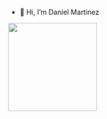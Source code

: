 - 👋 Hi, I’m Daniel Martinez


<div align="left">
<div>
    <a href="https://github.com/danmaelk8ng">
    <img height="180em" src="https://github-readme-stats.vercel.app/api/top-langs/?username=danmaelk8ng&layout=compact&langs_count=7&theme=gotham"/>
</div> 
</div>

<!---
danmaelk8ng/danmaelk8ng is a ✨ special ✨ repository because its `README.md` (this file) appears on your GitHub profile.
You can click the Preview link to take a look at your changes.
--->
